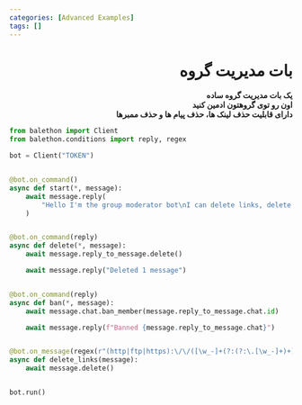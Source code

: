 ```yaml
---
categories: [Advanced Examples]
tags: []
---
```


<h1 align="right" dir="rtl">بات مدیریت گروه</h1>

<p align="right" dir="rtl"><strong>یک بات مدیریت گروه ساده<br/>
اون رو توی گروهتون ادمین کنید<br/>
دارای قابلیت حذف لینک ها، حذف پیام ها و حذف ممبرها</strong></p>

```python
from balethon import Client
from balethon.conditions import reply, regex

bot = Client("TOKEN")


@bot.on_command()
async def start(*, message):
    await message.reply(
        "Hello I'm the group moderator bot\nI can delete links, delete messages and ban members"
    )


@bot.on_command(reply)
async def delete(*, message):
    await message.reply_to_message.delete()

    await message.reply("Deleted 1 message")


@bot.on_command(reply)
async def ban(*, message):
    await message.chat.ban_member(message.reply_to_message.chat.id)

    await message.reply(f"Banned {message.reply_to_message.chat}")


@bot.on_message(regex(r"(http|ftp|https):\/\/([\w_-]+(?:(?:\.[\w_-]+)+))([\w.,@?^=%&:\/~+#-]*[\w@?^=%&\/~+#-])"))
async def delete_links(message):
    await message.delete()


bot.run()
```